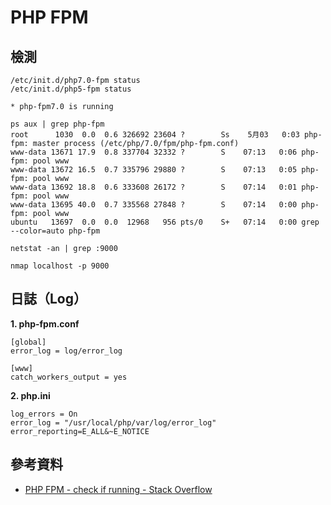 # PHP FPM

## 檢測


```
/etc/init.d/php7.0-fpm status
/etc/init.d/php5-fpm status

* php-fpm7.0 is running
```

```
ps aux | grep php-fpm
root      1030  0.0  0.6 326692 23604 ?        Ss    5月03   0:03 php-fpm: master process (/etc/php/7.0/fpm/php-fpm.conf)
www-data 13671 17.9  0.8 337704 32332 ?        S    07:13   0:06 php-fpm: pool www
www-data 13672 16.5  0.7 335796 29880 ?        S    07:13   0:05 php-fpm: pool www
www-data 13692 18.8  0.6 333608 26172 ?        S    07:14   0:01 php-fpm: pool www
www-data 13695 40.0  0.7 335568 27848 ?        S    07:14   0:00 php-fpm: pool www
ubuntu   13697  0.0  0.0  12968   956 pts/0    S+   07:14   0:00 grep --color=auto php-fpm
```

```
netstat -an | grep :9000

nmap localhost -p 9000
```


## 日誌（Log）

**1. php-fpm.conf**

```
[global]
error_log = log/error_log

[www]
catch_workers_output = yes
```

**2. php.ini**

```
log_errors = On
error_log = "/usr/local/php/var/log/error_log"
error_reporting=E_ALL&~E_NOTICE
```

## 參考資料
* [PHP FPM - check if running - Stack Overflow](http://stackoverflow.com/questions/14915147/php-fpm-check-if-running)
